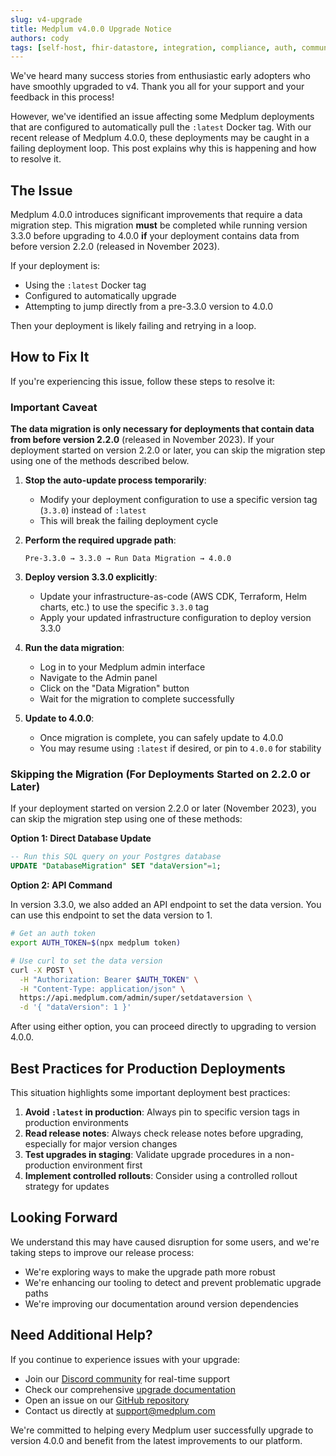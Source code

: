 ```yaml
---
slug: v4-upgrade
title: Medplum v4.0.0 Upgrade Notice
authors: cody
tags: [self-host, fhir-datastore, integration, compliance, auth, community]
---
```


We've heard many success stories from enthusiastic early adopters who have smoothly upgraded to v4. Thank you all for your support and your feedback in this process!

However, we've identified an issue affecting some Medplum deployments that are configured to automatically pull the `:latest` Docker tag. With our recent release of Medplum 4.0.0, these deployments may be caught in a failing deployment loop. This post explains why this is happening and how to resolve it.

<!-- truncate -->

## The Issue

Medplum 4.0.0 introduces significant improvements that require a data migration step. This migration **must** be completed while running version 3.3.0 before upgrading to 4.0.0 **if** your deployment contains data from before version 2.2.0 (released in November 2023).

If your deployment is:

- Using the `:latest` Docker tag
- Configured to automatically upgrade
- Attempting to jump directly from a pre-3.3.0 version to 4.0.0

Then your deployment is likely failing and retrying in a loop.

## How to Fix It

If you're experiencing this issue, follow these steps to resolve it:

### Important Caveat

**The data migration is only necessary for deployments that contain data from before version 2.2.0** (released in November 2023). If your deployment started on version 2.2.0 or later, you can skip the migration step using one of the methods described below.

1. **Stop the auto-update process temporarily**:
   - Modify your deployment configuration to use a specific version tag (`3.3.0`) instead of `:latest`
   - This will break the failing deployment cycle

2. **Perform the required upgrade path**:

   ```
   Pre-3.3.0 → 3.3.0 → Run Data Migration → 4.0.0
   ```

3. **Deploy version 3.3.0 explicitly**:
   - Update your infrastructure-as-code (AWS CDK, Terraform, Helm charts, etc.) to use the specific `3.3.0` tag
   - Apply your updated infrastructure configuration to deploy version 3.3.0

4. **Run the data migration**:
   - Log in to your Medplum admin interface
   - Navigate to the Admin panel
   - Click on the "Data Migration" button
   - Wait for the migration to complete successfully

5. **Update to 4.0.0**:
   - Once migration is complete, you can safely update to 4.0.0
   - You may resume using `:latest` if desired, or pin to `4.0.0` for stability

### Skipping the Migration (For Deployments Started on 2.2.0 or Later)

If your deployment started on version 2.2.0 or later (November 2023), you can skip the migration step using one of these methods:

**Option 1: Direct Database Update**

```sql
-- Run this SQL query on your Postgres database
UPDATE "DatabaseMigration" SET "dataVersion"=1;
```

**Option 2: API Command**

In version 3.3.0, we also added an API endpoint to set the data version. You can use this endpoint to set the data version to 1.

```bash
# Get an auth token
export AUTH_TOKEN=$(npx medplum token)

# Use curl to set the data version
curl -X POST \
  -H "Authorization: Bearer $AUTH_TOKEN" \
  -H "Content-Type: application/json" \
  https://api.medplum.com/admin/super/setdataversion \
  -d '{ "dataVersion": 1 }'
```

After using either option, you can proceed directly to upgrading to version 4.0.0.

## Best Practices for Production Deployments

This situation highlights some important deployment best practices:

1. **Avoid `:latest` in production**: Always pin to specific version tags in production environments
2. **Read release notes**: Always check release notes before upgrading, especially for major version changes
3. **Test upgrades in staging**: Validate upgrade procedures in a non-production environment first
4. **Implement controlled rollouts**: Consider using a controlled rollout strategy for updates

## Looking Forward

We understand this may have caused disruption for some users, and we're taking steps to improve our release process:

- We're exploring ways to make the upgrade path more robust
- We're enhancing our tooling to detect and prevent problematic upgrade paths
- We're improving our documentation around version dependencies

## Need Additional Help?

If you continue to experience issues with your upgrade:

- Join our [Discord community](https://discord.gg/medplum) for real-time support
- Check our comprehensive [upgrade documentation](/docs/self-hosting/upgrading-server)
- Open an issue on our [GitHub repository](https://github.com/medplum/medplum)
- Contact us directly at support@medplum.com

We're committed to helping every Medplum user successfully upgrade to version 4.0.0 and benefit from the latest improvements to our platform.
